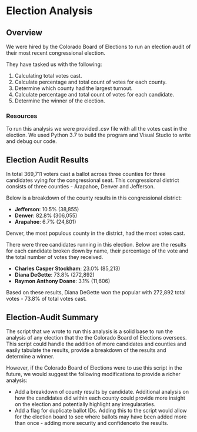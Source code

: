 # Election Analysis

## Overview
We were hired by the Colorado Board of Elections to run an election audit of their most recent congressional election.

They have tasked us with the following:
1. Calculating total votes cast.
2. Calculate percentage and total count of votes for each county.
3. Determine which county had the largest turnout.
4. Calculate percentage and total count of votes for each candidate.
5. Determine the winner of the election.

### Resources
 To run this analysis we were provided .csv file with all the votes cast in the election. We used Python 3.7 to build the program and Visual Studio to write and debug our code.  


## Election Audit Results


In total 369,711 voters cast a ballot across three counties for three candidates vying for the congressional seat. This congressional district consists of three counties - Arapahoe, Denver and Jefferson. 

Below is a breakdown of the county results in this congressional district:

- **Jefferson**: 10.5% (38,855)
- **Denver**: 82.8% (306,055)
- **Arapahoe**: 6.7% (24,801)

Denver, the most populous county in the district, had the most votes cast.

There were three candidates running in this election. Below are the results for each candidate broken down by name, their percentage of the vote and the total number of votes they received. 
- **Charles Casper Stockham**: 23.0% (85,213)
- **Diana DeGette**: 73.8% (272,892)
- **Raymon Anthony Doane**: 3.1% (11,606)

Based on these results, Diana DeGette won the popular with 272,892 total votes - 73.8% of total votes cast.

## Election-Audit Summary
The script that we wrote to run this analysis is a solid base to run the analysis of any election that the the Colorado Board of Elections oversees. This script could handle the addition of more candidates and counties and easily tabulate the results,  provide a breakdown of the results and determine a winner. 

However, if the Colorado Board of Elections were to use this script in the future, we would suggest the following modifications to provide a richer analysis: 

- Add a breakdown of county results by candidate. Additional analysis on how the candidates did within each county could provide more insight on the election and potentially highlight any irregularaties. 
- Add a flag for duplicate ballot IDs. Adding this to the script would allow for the election board to see where ballots may have been added more than once - adding more security and confidenceto the results. 





